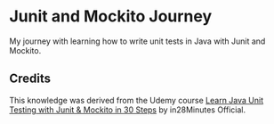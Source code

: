 # Junit and Mockito Journey

My journey with learning how to write unit tests in Java with Junit and Mockito.

## Credits

This knowledge was derived from the Udemy course [Learn Java Unit Testing with Junit & Mockito in 30 Steps](https://www.udemy.com/course/mockito-tutorial-with-junit-examples/) by in28Minutes Official.